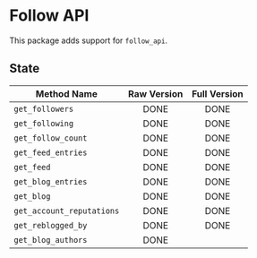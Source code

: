# Follow API

This package adds support for `follow_api`.

## State

| Method Name               | Raw Version | Full Version |
| ------------------------- |:-----------:|:------------:|
| `get_followers`           | DONE        | DONE         |
| `get_following`           | DONE        | DONE         |
| `get_follow_count`        | DONE        | DONE         |
| `get_feed_entries`        | DONE        | DONE         |
| `get_feed`                | DONE        | DONE         |
| `get_blog_entries`        | DONE        | DONE         |
| `get_blog`                | DONE        | DONE         |
| `get_account_reputations` | DONE        | DONE         |
| `get_reblogged_by`        | DONE        | DONE         |
| `get_blog_authors`        | DONE        |              |